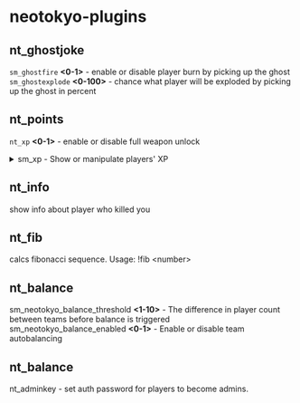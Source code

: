 # neotokyo-plugins
## nt_ghostjoke
`sm_ghostfire` **<0-1>** - enable or disable player burn by picking up the ghost  
`sm_ghostexplode` **<0-100>** - chance what player will be exploded by picking up the ghost in percent
## nt_points
`nt_xp` **<0-1>** - enable or disable full weapon unlock  
<details>
  <summary>sm_xp - Show or manipulate players' XP</summary>
  
   `sm_xp` - Show XP for all players.  
   `sm_xp` **<player>** - Show XP for a specific player.  
   `sm_xp` **<player> <value>** - Set XP for a player.  
   `sm_xp` **<player> <+/-><value>** - Add or subtract XP from a player.  
   `sm_xp` * **<+/-><value>** - Adjust XP for all players.  
   `sm_xp` **<jinrai/nsf> <value>** - Set or adjust XP for a team.  

</details>

## nt_info
show info about player who killed you

## nt_fib
calcs fibonacci sequence. Usage: !fib <numbеr>

## nt_balance
sm_neotokyo_balance_threshold **<1-10>** - The difference in player count between teams before balance is triggered  
sm_neotokyo_balance_enabled **<0-1>** - Enable or disable team autobalancing

## nt_balance
nt_adminkey **<key>** - set auth password for players to become admins.